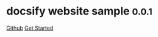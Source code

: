# docsify website sample <small>0.0.1</small>

<a href="https://github.com/EighteenWu">Github</a>
<a href="#README">Get Started</a>

